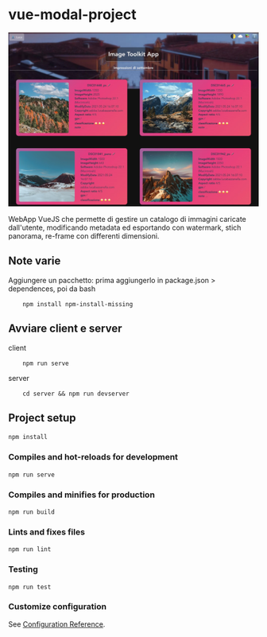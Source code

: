 # vue-modal-project

![AppThumb](https://github.com/lucaBazza/Image-Toolkit-WebApp/blob/testing/src/assets/Thumbnail-ImageToolkitApp-v0.jpg)

WebApp VueJS che permette di gestire un catalogo di immagini caricate dall'utente, modificando metadata ed esportando con watermark, stich panorama, re-frame con differenti dimensioni.

## Note varie
Aggiungere un pacchetto: prima aggiungerlo in package.json > dependences, poi da bash
```console
    npm install npm-install-missing
```

## Avviare client e server
client
```console
    npm run serve
```

server
```console
    cd server && npm run devserver
```

## Project setup
```
npm install
```

### Compiles and hot-reloads for development
```
npm run serve
```

### Compiles and minifies for production
```
npm run build
```

### Lints and fixes files
```
npm run lint
```

### Testing
```
npm run test
```

### Customize configuration
See [Configuration Reference](https://cli.vuejs.org/config/).
